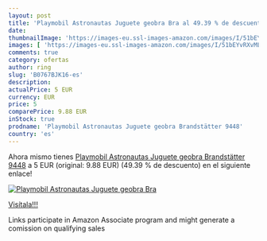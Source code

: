 ```yaml
---
layout: post
title: 'Playmobil Astronautas Juguete geobra Bra al 49.39 % de descuento'
date: 
thumbnailImage: 'https://images-eu.ssl-images-amazon.com/images/I/51bEYvRXvML._SL200_.jpg'
images: [ 'https://images-eu.ssl-images-amazon.com/images/I/51bEYvRXvML._SL200_.jpg' ]
comments: true
category: ofertas
author: ring
slug: 'B0767BJK16-es'
description:
actualPrice: 5 EUR
currency: EUR
price: 5
comparePrice: 9.88 EUR
inStock: true
prodname: 'Playmobil Astronautas Juguete geobra Brandstätter 9448'
country: 'es'
---
```


Ahora mismo tienes [Playmobil Astronautas Juguete geobra Brandstätter 9448](https://www.amazon.es/dp/B0767BJK16/?tag=tolees-21) a 5 EUR (original: 9.88 EUR) (49.39 %  de descuento) en el siguiente enlace!

[![Playmobil Astronautas Juguete geobra Bra](https://images-eu.ssl-images-amazon.com/images/I/51bEYvRXvML._SL200_.jpg)](https://www.amazon.es/dp/B0767BJK16/?tag=tolees-21)

[Visítala!!!](https://www.amazon.es/dp/B0767BJK16/?tag=tolees-21)

Links participate in Amazon Associate program and might generate a comission on qualifying sales
